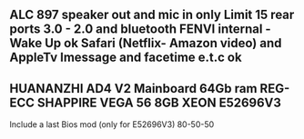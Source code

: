 ALC 897 speaker out and mic in only
Limit 15 rear ports 3.0 - 2.0 and bluetooth FENVI internal - Wake Up ok
Safari (Netflix- Amazon video) and AppleTv
Imessage and facetime e.t.c ok
------------------------------------------
HUANANZHI AD4 V2 Mainboard
64Gb ram REG-ECC
SHAPPIRE VEGA 56 8GB
XEON E52696V3
------------------------------------------
Include a last Bios mod (only for E52696V3) 80-50-50
